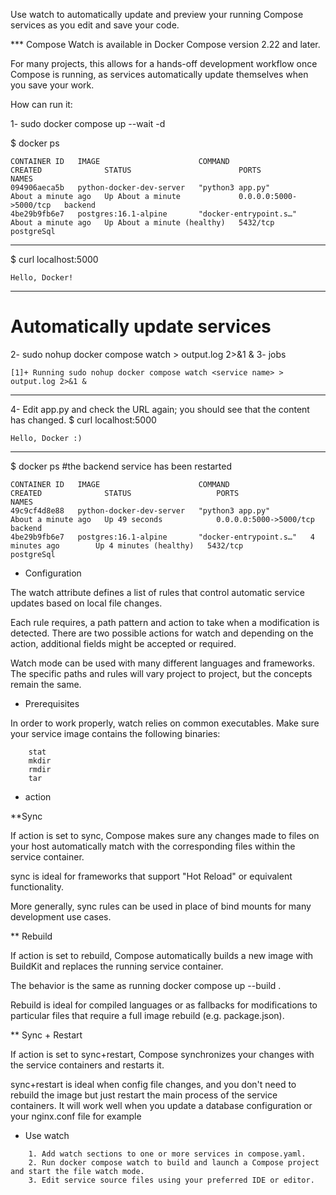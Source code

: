 Use watch to automatically update and preview your running Compose services as you edit and save your code.

*** Compose Watch is available in Docker Compose version 2.22 and later.

For many projects, this allows for a hands-off development workflow once Compose is running, as services automatically update themselves when you save your work.

How can run it:

1- sudo docker compose up --wait -d

$ docker ps
```
CONTAINER ID   IMAGE                      COMMAND                  CREATED              STATUS                        PORTS                    NAMES
094906aeca5b   python-docker-dev-server   "python3 app.py"         About a minute ago   Up About a minute             0.0.0.0:5000->5000/tcp   backend
4be29b9fb6e7   postgres:16.1-alpine       "docker-entrypoint.s…"   About a minute ago   Up About a minute (healthy)   5432/tcp                 postgreSql
```
------
$ curl localhost:5000
```
Hello, Docker!
```
------
# Automatically update services
2- sudo nohup docker compose watch <service name> > output.log 2>&1 & 
3- jobs
```
[1]+ Running sudo nohup docker compose watch <service name> > output.log 2>&1 &
```
-------
4- Edit app.py and check the URL again; you should see that the content has changed.
$ curl localhost:5000
```
Hello, Docker :)
```
--------
$ docker ps #the backend service has been restarted
```
CONTAINER ID   IMAGE                      COMMAND                  CREATED              STATUS                   PORTS                    NAMES
49c9cf4d8e88   python-docker-dev-server   "python3 app.py"         About a minute ago   Up 49 seconds            0.0.0.0:5000->5000/tcp   backend
4be29b9fb6e7   postgres:16.1-alpine       "docker-entrypoint.s…"   4 minutes ago        Up 4 minutes (healthy)   5432/tcp                 postgreSql
```

- Configuration

The watch attribute defines a list of rules that control automatic service updates based on local file changes.

Each rule requires, a path pattern and action to take when a modification is detected. There are two possible actions for watch and depending on the action, additional fields might be accepted or required.

Watch mode can be used with many different languages and frameworks. The specific paths and rules will vary project to project, but the concepts remain the same.

- Prerequisites

In order to work properly, watch relies on common executables. Make sure your service image contains the following binaries:
```
    stat
    mkdir
    rmdir
    tar
```
- action

**Sync

If action is set to sync, Compose makes sure any changes made to files on your host automatically match with the corresponding files within the service container.

sync is ideal for frameworks that support "Hot Reload" or equivalent functionality.

More generally, sync rules can be used in place of bind mounts for many development use cases.

** Rebuild

If action is set to rebuild, Compose automatically builds a new image with BuildKit and replaces the running service container.

The behavior is the same as running docker compose up --build <svc>.

Rebuild is ideal for compiled languages or as fallbacks for modifications to particular files that require a full image rebuild (e.g. package.json).

** Sync + Restart

If action is set to sync+restart, Compose synchronizes your changes with the service containers and restarts it.

sync+restart is ideal when config file changes, and you don't need to rebuild the image but just restart the main process of the service containers. It will work well when you update a database configuration or your nginx.conf file for example

* Use watch
```
    1. Add watch sections to one or more services in compose.yaml.
    2. Run docker compose watch to build and launch a Compose project and start the file watch mode.
    3. Edit service source files using your preferred IDE or editor.
```
